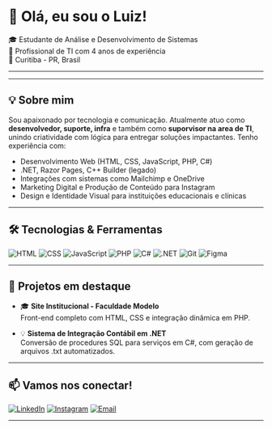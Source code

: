 # 👋 Olá, eu sou o Luiz!

🎓 Estudante de Análise e Desenvolvimento de Sistemas  
💼 Profissional de TI com 4 anos de experiência    
📍 Curitiba - PR, Brasil

---

<!-- <p align="center"> <img height="180em" src="https://github-readme-stats.vercel.app/api?username=Luiz067&show_icons=true&theme=tokyonight&hide_border=false&count_private=true" /> <img height="180em" src="https://github-readme-stats.vercel.app/api/top-langs/?username=Luiz067&layout=compact&langs_count=8&theme=tokyonight&hide_border=false"/> </p> -->

---

## 💡 Sobre mim

Sou apaixonado por tecnologia e comunicação. Atualmente atuo como **desenvolvedor, suporte, infra** e também como **suporvisor na area de TI**, unindo criatividade com lógica para entregar soluções impactantes. Tenho experiência com:

- Desenvolvimento Web (HTML, CSS, JavaScript, PHP, C#)
- .NET, Razor Pages, C++ Builder (legado)
- Integrações com sistemas como Mailchimp e OneDrive
- Marketing Digital e Produção de Conteúdo para Instagram
- Design e Identidade Visual para instituições educacionais e clínicas

---

## 🛠️ Tecnologias & Ferramentas

![HTML](https://img.shields.io/badge/-HTML5-E34F26?style=flat-square&logo=html5&logoColor=white)
![CSS](https://img.shields.io/badge/-CSS3-1572B6?style=flat-square&logo=css3)
![JavaScript](https://img.shields.io/badge/-JavaScript-F7DF1E?style=flat-square&logo=javascript&logoColor=black)
![PHP](https://img.shields.io/badge/-PHP-777BB4?style=flat-square&logo=php&logoColor=white)
![C#](https://img.shields.io/badge/-C%23-239120?style=flat-square&logo=c-sharp&logoColor=white)
![.NET](https://img.shields.io/badge/-.NET-512BD4?style=flat-square&logo=dotnet&logoColor=white)
![Git](https://img.shields.io/badge/-Git-F05032?style=flat-square&logo=git&logoColor=white)
![Figma](https://img.shields.io/badge/-Figma-F24E1E?style=flat-square&logo=figma&logoColor=white)

---

## 📂 Projetos em destaque

- 🎓 **Site Institucional - Faculdade Modelo**  
  Front-end completo com HTML, CSS e integração dinâmica em PHP.

- 💡 **Sistema de Integração Contábil em .NET**  
  Conversão de procedures SQL para serviços em C#, com geração de arquivos .txt automatizados.

---

## 📫 Vamos nos conectar!

[![LinkedIn](https://img.shields.io/badge/-LinkedIn-0A66C2?style=flat-square&logo=linkedin&logoColor=white)](https://www.linkedin.com/in/luiz-gustavo-de-oliveira-amaral-265102265/)
[![Instagram](https://img.shields.io/badge/-Instagram-E4405F?style=flat-square&logo=instagram&logoColor=white)](https://www.instagram.com/luiz_gutt_)
[![Email](https://img.shields.io/badge/-Email-D14836?style=flat-square&logo=gmail&logoColor=white)](mailto:amaral.oluiz@gmail.com)

---


